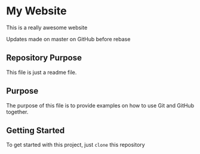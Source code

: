 # My Website

This is a really awesome website

Updates made on master on GitHub before rebase

## Repository Purpose

This file is just a readme file.

## Purpose

The purpose of this file is to provide examples
on how to use Git and GitHub together. 

## Getting Started 

To get started with this project, just `clone` this repository
